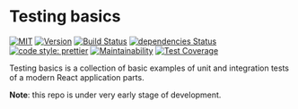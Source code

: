 # Testing basics

[![MIT](https://img.shields.io/github/license/LukaszNowakPL/testing-basics)](https://github.com/LukaszNowakPL/testing-basics/blob/master/LICENSE)
[![Version](https://img.shields.io/github/package-json/v/LukaszNowakPL/testing-basics)](https://github.com/LukaszNowakPL/testing-basics/blob/master/package.json)
[![Build Status](https://travis-ci.org/LukaszNowakPL/testing-basics.svg?branch=master)](https://travis-ci.org/LukaszNowakPL/testing-basics)
[![dependencies Status](https://david-dm.org/LukaszNowakPL/testing-basics/status.svg)](https://david-dm.org/LukaszNowakPL/testing-basics)
[![code style: prettier](https://img.shields.io/badge/code_style-prettier-ff69b4.svg?style=flat-square)](https://github.com/prettier/prettier)
[![Maintainability](https://api.codeclimate.com/v1/badges/62385da33f378eac4bac/maintainability)](https://codeclimate.com/github/LukaszNowakPL/testing-basics/maintainability)
[![Test Coverage](https://api.codeclimate.com/v1/badges/62385da33f378eac4bac/test_coverage)](https://codeclimate.com/github/LukaszNowakPL/testing-basics/test_coverage)

Testing basics is a collection of basic examples of unit and integration tests of a modern React application parts.

__Note__: this repo is under very early stage of development.
